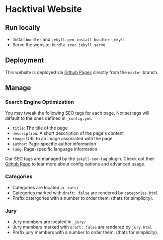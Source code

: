# Hacktival Website

## Run locally

- Install `bundler` and `jekyll`: `gem install bundler jekyll`
- Serve the website: `bundle exec jekyll serve`

## Deployment

This website is deployed via [Github Pages](https://pages.github.com/) directly from the `master` branch.

## Manage

### Search Engine Optimization

You may tweak the following SEO tags for each page. Not set tags will default to the ones defined in `_config.yml`.

- `title`: The title of the page
- `description`: A short description of the page's content
- `image`: URL to an image associated with the page
- `author`: Page-specific author information
- `lang`: Page-specific language information

Our SEO tags are managed by the `jekyll-seo-tag` plugin. Check out their [Github Repo](https://github.com/jekyll/jekyll-seo-tag) to lear more about config options and advanced usage.

### Categories

- Categories are located in `_cats/`
- Categories marked with `draft: false` are rendered by `categories.html`
- Prefix catergories with a number to order them. (thats for simplicity).

### Jury

- Jury members are located in `_jury/`
- Jury members marked with `draft: false` are rendered by `jury.html`
- Prefix jury members with a number to order them. (thats for simplicity).

